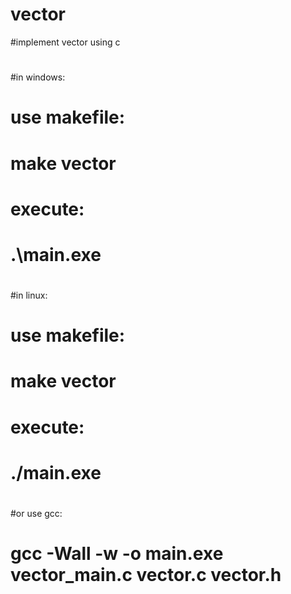 # vector
#implement vector using c
#
#in windows:
#   use makefile:
#       make vector
#   execute:
#       .\main.exe
#
#in linux:
#   use makefile:
#       make vector
#   execute:
#       ./main.exe
#
#or use gcc:
#   gcc -Wall -w -o main.exe vector_main.c vector.c vector.h
